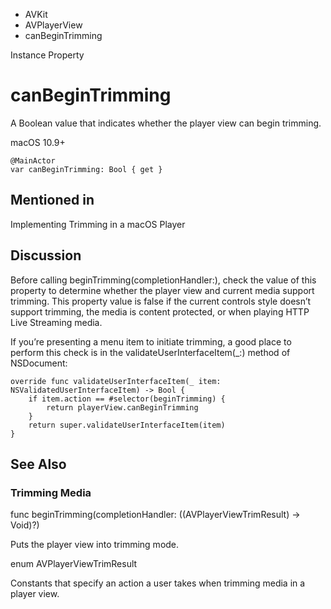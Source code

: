 

- AVKit
- AVPlayerView
-  canBeginTrimming 

Instance Property

# canBeginTrimming

A Boolean value that indicates whether the player view can begin trimming.

macOS 10.9+

``` source
@MainActor
var canBeginTrimming: Bool { get }
```

## Mentioned in 

Implementing Trimming in a macOS Player

## Discussion

Before calling beginTrimming(completionHandler:), check the value of this property to determine whether the player view and current media support trimming. This property value is false if the current controls style doesn’t support trimming, the media is content protected, or when playing HTTP Live Streaming media.

If you’re presenting a menu item to initiate trimming, a good place to perform this check is in the validateUserInterfaceItem(_:) method of NSDocument:

```
override func validateUserInterfaceItem(_ item: NSValidatedUserInterfaceItem) -> Bool {
    if item.action == #selector(beginTrimming) {
        return playerView.canBeginTrimming
    }
    return super.validateUserInterfaceItem(item)
}
```

## See Also

### Trimming Media

func beginTrimming(completionHandler: ((AVPlayerViewTrimResult) -> Void)?)

Puts the player view into trimming mode.

enum AVPlayerViewTrimResult

Constants that specify an action a user takes when trimming media in a player view.

